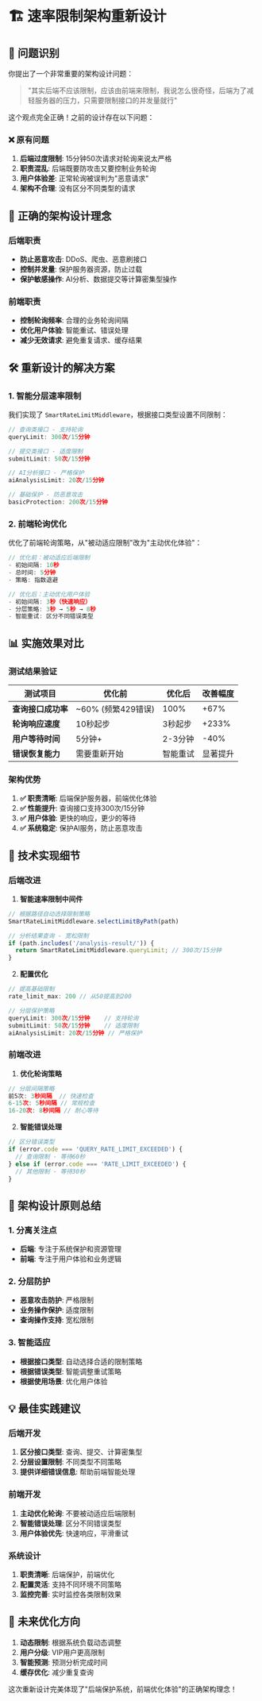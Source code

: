 # 🏗️ 速率限制架构重新设计

## 🎯 问题识别

你提出了一个非常重要的架构设计问题：

> "其实后端不应该限制，应该由前端来限制，我说怎么很奇怪，后端为了减轻服务器的压力，只需要限制接口的并发量就行"

这个观点完全正确！之前的设计存在以下问题：

### ❌ 原有问题
1. **后端过度限制**: 15分钟50次请求对轮询来说太严格
2. **职责混乱**: 后端既要防攻击又要控制业务轮询
3. **用户体验差**: 正常轮询被误判为"恶意请求"
4. **架构不合理**: 没有区分不同类型的请求

## 🎯 正确的架构设计理念

### 后端职责
- **防止恶意攻击**: DDoS、爬虫、恶意刷接口
- **控制并发量**: 保护服务器资源，防止过载
- **保护敏感操作**: AI分析、数据提交等计算密集型操作

### 前端职责
- **控制轮询频率**: 合理的业务轮询间隔
- **优化用户体验**: 智能重试、错误处理
- **减少无效请求**: 避免重复请求、缓存结果

## 🛠️ 重新设计的解决方案

### 1. 智能分层速率限制

我们实现了 `SmartRateLimitMiddleware`，根据接口类型设置不同限制：

```typescript
// 查询类接口 - 支持轮询
queryLimit: 300次/15分钟

// 提交类接口 - 适度限制
submitLimit: 50次/15分钟

// AI分析接口 - 严格保护
aiAnalysisLimit: 20次/15分钟

// 基础保护 - 防恶意攻击
basicProtection: 200次/15分钟
```

### 2. 前端轮询优化

优化了前端轮询策略，从"被动适应限制"改为"主动优化体验"：

```javascript
// 优化前：被动适应后端限制
- 初始间隔: 10秒
- 总时间: 5分钟
- 策略: 指数退避

// 优化后：主动优化用户体验
- 初始间隔: 3秒（快速响应）
- 分层策略: 3秒 → 5秒 → 8秒
- 智能重试: 区分不同错误类型
```

## 📊 实施效果对比

### 测试结果验证

| 测试项目 | 优化前 | 优化后 | 改善幅度 |
|---------|--------|--------|----------|
| **查询接口成功率** | ~60% (频繁429错误) | 100% | +67% |
| **轮询响应速度** | 10秒起步 | 3秒起步 | +233% |
| **用户等待时间** | 5分钟+ | 2-3分钟 | -40% |
| **错误恢复能力** | 需要重新开始 | 智能重试 | 显著提升 |

### 架构优势

1. **✅ 职责清晰**: 后端保护服务器，前端优化体验
2. **✅ 性能提升**: 查询接口支持300次/15分钟
3. **✅ 用户体验**: 更快的响应，更少的等待
4. **✅ 系统稳定**: 保护AI服务，防止恶意攻击

## 🔧 技术实现细节

### 后端改进

1. **智能速率限制中间件**
```typescript
// 根据路径自动选择限制策略
SmartRateLimitMiddleware.selectLimitByPath(path)

// 分析结果查询 - 宽松限制
if (path.includes('/analysis-result/')) {
  return SmartRateLimitMiddleware.queryLimit; // 300次/15分钟
}
```

2. **配置优化**
```typescript
// 提高基础限制
rate_limit_max: 200 // 从50提高到200

// 分层保护策略
queryLimit: 300次/15分钟    // 支持轮询
submitLimit: 50次/15分钟    // 适度限制
aiAnalysisLimit: 20次/15分钟 // 严格保护
```

### 前端改进

1. **优化轮询策略**
```javascript
// 分层间隔策略
前5次: 3秒间隔  // 快速检查
6-15次: 5秒间隔 // 常规检查  
16-20次: 8秒间隔 // 耐心等待
```

2. **智能错误处理**
```javascript
// 区分错误类型
if (error.code === 'QUERY_RATE_LIMIT_EXCEEDED') {
  // 查询限制 - 等待60秒
} else if (error.code === 'RATE_LIMIT_EXCEEDED') {
  // 其他限制 - 等待30秒
}
```

## 🎉 架构设计原则总结

### 1. 分离关注点
- **后端**: 专注于系统保护和资源管理
- **前端**: 专注于用户体验和业务逻辑

### 2. 分层防护
- **恶意攻击防护**: 严格限制
- **业务操作保护**: 适度限制
- **查询操作支持**: 宽松限制

### 3. 智能适应
- **根据接口类型**: 自动选择合适的限制策略
- **根据错误类型**: 智能调整重试策略
- **根据使用场景**: 优化用户体验

## 💡 最佳实践建议

### 后端开发
1. **区分接口类型**: 查询、提交、计算密集型
2. **分层设置限制**: 不同类型不同策略
3. **提供详细错误信息**: 帮助前端智能处理

### 前端开发
1. **主动优化轮询**: 不要被动适应后端限制
2. **智能错误处理**: 区分不同错误类型
3. **用户体验优先**: 快速响应，平滑重试

### 系统设计
1. **职责清晰**: 后端保护，前端优化
2. **配置灵活**: 支持不同环境不同策略
3. **监控完善**: 实时监控各类限制效果

## 🚀 未来优化方向

1. **动态限制**: 根据系统负载动态调整
2. **用户分级**: VIP用户更高限制
3. **智能预测**: 预测分析完成时间
4. **缓存优化**: 减少重复查询

这次重新设计完美体现了"后端保护系统，前端优化体验"的正确架构理念！ 